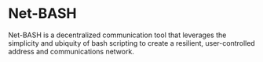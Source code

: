 # Net-BASH
Net-BASH is a decentralized communication tool that leverages the simplicity and ubiquity of bash scripting to create a resilient, user-controlled address and communications network.
